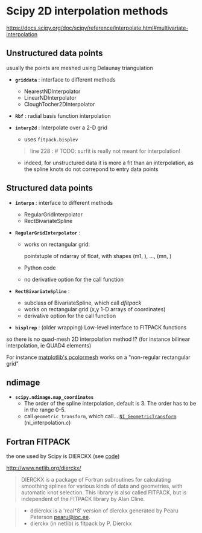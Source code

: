 # Scipy 2D interpolation methods

https://docs.scipy.org/doc/scipy/reference/interpolate.html#multivariate-interpolation

## Unstructured data points

usually the points are meshed using Delaunay triangulation

- **`griddata`** : interface to different methods
    * NearestNDInterpolator
    * LinearNDInterpolator
    * CloughTocher2DInterpolator

- **`Rbf`** : radial basis function interpolation

- **`interp2d`** : Interpolate over a 2-D grid
    * uses `fitpack.bisplev`
    > line 228 : # TODO: surfit is really not meant for interpolation!

    * indeed, for unstructured data it is more a fit than an interpolation, as the spline knots do not correpond to entry data points

## Structured data points

- **`interpn`** : interface to different methods
    * RegularGridInterpolator
    * RectBivariateSpline

- **`RegularGridInterpolator`** :  
    * works on rectangular grid:
    
        pointstuple of ndarray of float, with shapes (m1, ), …, (mn, )

    * Python code
    * no derivative option for the call function

- **`RectBivariateSpline`** : 
    * subclass of BivariateSpline, which call _dfitpack_
    * works on rectangular grid (x,y 1-D arrays of coordinates)
    * derivative option for the call function


- **`bisplrep`** : (older wrapping) Low-level interface to FITPACK functions


so there is no quad-mesh 2D interpolation method !?  (for instance bilinear interpolation, ie QUAD4 elements)

For instance [matplotlib's pcolormesh](https://matplotlib.org/3.1.1/api/_as_gen/matplotlib.pyplot.pcolormesh.html) works on a "non-regular rectangular grid"


## ndimage

- **`scipy.ndimage.map_coordinates`**
    * The order of the spline interpolation, default is 3. The order has to be in the range 0-5.
    * call `geometric_transform`, which call... [`NI_GeometricTransform`](https://github.com/scipy/scipy/blob/be591d5472f69dc47d971d1c69c73ae164034808/scipy/ndimage/src/ni_interpolation.c#L231) (ni_interpolation.c)


## Fortran FITPACK

the one used by Scipy is DIERCKX (see [code](https://github.com/scipy/scipy/tree/v1.5.2/scipy/interpolate/fitpack))

http://www.netlib.org/dierckx/

> DIERCKX is a package of Fortran subroutines for calculating smoothing splines for various kinds of data and geometries, with automatic knot selection. This library is also called FITPACK, but is independent of the FITPACK library by Alan Cline. 

> - ddierckx is a 'real*8' version of dierckx 
>    generated by Pearu Peterson <pearu@ioc.ee>.
> - dierckx (in netlib) is fitpack by P. Dierckx